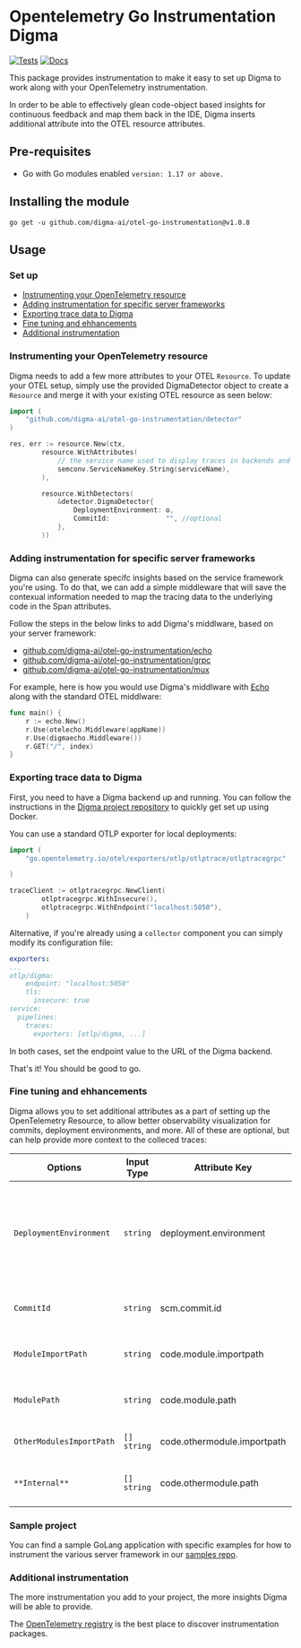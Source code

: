 # Opentelemetry Go Instrumentation Digma
[![Tests](https://github.com/digma-ai/otel-go-instrumentation/actions/workflows/ci.yaml/badge.svg)](https://github.com/digma-ai/otel-go-instrumentation/actions?query=workflow%3Abuild_and_test+branch%3Amain)
[![Docs](https://godoc.org/go.opentelemetry.io/contrib?status.svg)][goref-url]

This package provides instrumentation to make it easy to set up Digma to work along with your OpenTelemetry instrumentation.

In order to be able to effectively glean code-object based insights for continuous feedback and map them back in the IDE, Digma inserts additional attribute into the OTEL resource attributes. 

## Pre-requisites
*  Go with Go modules enabled  `version: 1.17 or above.`

## Installing the module
```
go get -u github.com/digma-ai/otel-go-instrumentation@v1.0.8
```


## Usage

### Set up
- [Instrumenting your OpenTelemetry resource](#instrumenting-your-opentelemetry-resource)
- [Adding instrumentation for specific server frameworks](#adding-instrumentation-for-specific-server-frameworks)
- [Exporting trace data to Digma](#exporting-trace-data-to-digma)
- [Fine tuning and ehhancements](#fine-tuning-and-ehhancements)
- [Additional instrumentation](#additional-instrumentation)


### Instrumenting your OpenTelemetry resource

Digma needs to add a few more attributes to your OTEL `Resource`. To update your OTEL setup, simply use the provided DigmaDetector object to create a `Resource` and merge it with your existing OTEL resource as seen below:

```go
import (
	"github.com/digma-ai/otel-go-instrumentation/detector"
)

res, err := resource.New(ctx,
		resource.WithAttributes(
			// the service name used to display traces in backends and mandatory for digma backend
			semconv.ServiceNameKey.String(serviceName),
		),

		resource.WithDetectors(
			&detector.DigmaDetector{
				DeploymentEnvironment: o,
				CommitId:              "", //optional
			},
		))
```

### Adding instrumentation for specific server frameworks

Digma can also generate specifc insights based on the service framework you're using. To do that, we can add  a simple middleware that will save the contexual information needed to map the tracing data to the underlying code in the Span attributes.

Follow the steps in the below links to add Digma's middlware, based on your server framework:

* [github.com/digma-ai/otel-go-instrumentation/echo](./echo)
* [github.com/digma-ai/otel-go-instrumentation/grpc](./grpc)
* [github.com/digma-ai/otel-go-instrumentation/mux](./mux)  

For example, here  is how you would use Digma's middlware with [Echo](https://github.com/labstack/echo) along with the standard OTEL middlware:

```go
func main() {
	r := echo.New()
	r.Use(otelecho.Middleware(appName))
	r.Use(digmaecho.Middleware())
	r.GET("/", index)
}
```

### Exporting trace data to Digma

First, you need to have a Digma backend up and running. You can follow the instructions in the [Digma project repository](https://github.com/digma-ai/digma#running-digma-locally) to quickly get set up using Docker.

You can use a standard OTLP exporter for local deployments:

```go
import (
	"go.opentelemetry.io/otel/exporters/otlp/otlptrace/otlptracegrpc"

)

traceClient := otlptracegrpc.NewClient(
		otlptracegrpc.WithInsecure(),
		otlptracegrpc.WithEndpoint("localhost:5050"),
	)
```

Alternative, if you're already using a `collector` component you can simply modify its configuration file:

```yaml
exporters:
...
otlp/digma:
    endpoint: "localhost:5050"
    tls:
      insecure: true
service:
  pipelines:
    traces:
      exporters: [otlp/digma, ...]
```

In both cases, set the endpoint value to the URL of the Digma backend.

That's it! You should be good to go.

### Fine tuning and ehhancements

Digma allows you to set additional attributes as a part of setting up the OpenTelemetry Resource, to allow better observability visualization for commits, deployment environments, and more. All of these are optional, but can help provide more context to the colleced traces:

| Options | Input Type  | Attribute Key | Description | Default |
| --- | --- | --- | --- | --- |
| `DeploymentEnvironment` | `string` | deployment.environment |  The Environment describes where the running process is deployed. (e.g production, staging, ci) | If no depployment environment is provided, we'll assume this is a local deployment env and mark it using the local hostname. It will be visible to that machine only.
| `CommitId` | `string`  | scm.commit.id | The specific commit identifier of the running code. | The instrumentation will attempt to read this variable from `debug.ReadBuildInfo()`|
`ModuleImportPath` | `string` | code.module.importpath | Module canonical name | The instrumentation will attempt to read this variable from `debug.ReadBuildInfo()`|
`ModulePath` | `string` | code.module.path | workspace(application) physical path | The instrumentation will attempt to read this variable from `debug.ReadBuildInfo()` |
`OtherModulesImportPath` | `[] string` | code.othermodule.importpath | Specify additional satellite or infra modules to track | None |
` **Internal** ` | `[] string` | code.othermodule.path | physical paths of  `OtherModulesImportPath` option | The instrumentation will attempt to read this variable from `debug.ReadBuildInfo()`|

### Sample project

You can find a sample GoLang application with specific examples for how to instrument the various server framework in our 
[samples repo](https://github.com/digma-ai/otel-sample-application-go).
### Additional instrumentation

The more instrumentation you add to your project, the more insights Digma will be able to provide.

The [OpenTelemetry registry](https://opentelemetry.io/registry/) is the best place to discover instrumentation packages.


[goref-url]: https://pkg.go.dev/github.com/digma-ai/otel-go-instrumentation


